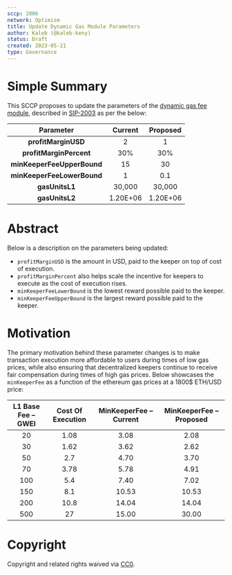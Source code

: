 ```yaml
---
sccp: 2006
network: Optimism
title: Update Dynamic Gas Module Parameters
author: Kaleb (@kaleb-keny)
status: Draft
created: 2023-05-21
type: Governance
---
```


# Simple Summary

This SCCP proposes to update the parameters of the [dynamic gas fee module](https://optimistic.etherscan.io/address/0xF4bc5588aAB8CBB412baDd3674094ECF808286f6#readContract), described in [SIP-2003](https://sips.synthetix.io/sips/sip-2013/) as per the below:

|        **Parameter**       	| **Current** 	| **Proposed** 	|
|:--------------------------:	|:-----------:	|:------------:	|
|     **profitMarginUSD**    	|      2      	|       1      	|
|   **profitMarginPercent**  	|     30%     	|      30%     	|
| **minKeeperFeeUpperBound** 	|      15     	|      30      	|
| **minKeeperFeeLowerBound** 	|      1      	|      0.1     	|
|       **gasUnitsL1**       	|    30,000   	|    30,000    	|
|       **gasUnitsL2**       	|   1.20E+06  	|   1.20E+06   	|

# Abstract

Below is a description on the parameters being updated:
- `profitMarginUSD` is the amount in USD, paid to the keeper on top of cost of execution.
- `profitMarginPercent` also helps scale the incentive for keepers to execute as the cost of execution rises.
- `minKeeperFeeLowerBound` is the lowest reward possible paid to the keeper.
- `minKeeperFeeUpperBound` is the largest reward possible paid to the keeper.

# Motivation

The primary motivation behind these parameter changes is to make transaction execution more affordable to users during times of low gas prices, while also ensuring that decentralized keepers continue to receive fair compensation during times of high gas prices. Below showcases the `minKeeperFee` as a function of the ethereum gas prices at a 1800$ ETH/USD price:

| **L1 Base Fee – GWEI** 	| **Cost Of Execution** 	| **MinKeeperFee – Current** 	| **MinKeeperFee – Proposed** 	|
|:----------------------:	|:---------------------:	|:--------------------------:	|:---------------------------:	|
|           20           	|          1.08         	|            3.08            	|             2.08            	|
|           30           	|          1.62         	|            3.62            	|             2.62            	|
|           50           	|          2.7          	|            4.70            	|             3.70            	|
|           70           	|          3.78         	|            5.78            	|             4.91            	|
|           100          	|          5.4          	|            7.40            	|             7.02            	|
|           150          	|          8.1          	|            10.53           	|            10.53            	|
|           200          	|          10.8         	|            14.04           	|            14.04            	|
|           500          	|           27          	|            15.00           	|            30.00            	|

# Copyright

Copyright and related rights waived via [CC0](https://creativecommons.org/publicdomain/zero/1.0/).
